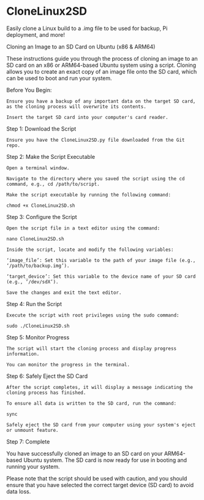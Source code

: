 # CloneLinux2SD
Easily clone a Linux build to a .img file to be used for backup, Pi deployment, and more!


Cloning an Image to an SD Card on Ubuntu (x86 & ARM64) 

 

These instructions guide you through the process of cloning an image to an SD card on an x86 or ARM64-based Ubuntu system using a script. Cloning allows you to create an exact copy of an image file onto the SD card, which can be used to boot and run your system. 

 

Before You Begin: 

    Ensure you have a backup of any important data on the target SD card, as the cloning process will overwrite its contents. 

    Insert the target SD card into your computer's card reader. 

 

Step 1: Download the Script 

    Ensure you have the CloneLinux2SD.py file downloaded from the Git repo.
 

Step 2: Make the Script Executable 

    Open a terminal window. 

    Navigate to the directory where you saved the script using the cd command, e.g., cd /path/to/script. 

    Make the script executable by running the following command: 
    
    chmod +x CloneLinux2SD.sh 

 

Step 3: Configure the Script 

    Open the script file in a text editor using the command: 
    
    nano CloneLinux2SD.sh 

    Inside the script, locate and modify the following variables: 

    ‘image_file’: Set this variable to the path of your image file (e.g., ‘/path/to/backup.img’). 

    ‘target_device’: Set this variable to the device name of your SD card (e.g., ‘/dev/sdX’). 

    Save the changes and exit the text editor. 

 

Step 4: Run the Script 

    Execute the script with root privileges using the sudo command: 
    
    sudo ./CloneLinux2SD.sh 

 

Step 5: Monitor Progress 

    The script will start the cloning process and display progress information. 

    You can monitor the progress in the terminal. 

 

Step 6: Safely Eject the SD Card 

    After the script completes, it will display a message indicating the cloning process has finished. 

    To ensure all data is written to the SD card, run the command: 
    
    sync 

    Safely eject the SD card from your computer using your system's eject or unmount feature. 

 

Step 7: Complete 

You have successfully cloned an image to an SD card on your ARM64-based Ubuntu system. The SD card is now ready for use in booting and running your system. 

Please note that the script should be used with caution, and you should ensure that you have selected the correct target device (SD card) to avoid data loss. 

 
